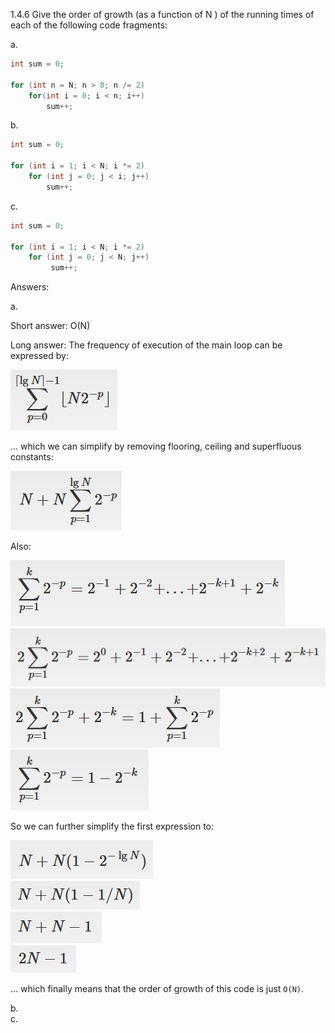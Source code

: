1.4.6 Give the order of growth (as a function of N ) of the running times of each of the following code fragments:  

a.
~~~java
int sum = 0;

for (int n = N; n > 0; n /= 2)
    for(int i = 0; i < n; i++)
        sum++;
~~~

b.
~~~java
int sum = 0;

for (int i = 1; i < N; i *= 2)
    for (int j = 0; j < i; j++)
        sum++;
~~~

c.
~~~java
int sum = 0;

for (int i = 1; i < N; i *= 2)
    for (int j = 0; j < N; j++)
         sum++;
~~~

Answers:

a.

Short answer: O(N)  

Long answer: The frequency of execution of the main loop can be expressed by:

![expression1](./Exercise6/expression1.png)

... which we can simplify by removing flooring, ceiling and superfluous constants:

![expression2](./Exercise6/expression2.png)

Also:

![expression3](./Exercise6/expression3.png)  
![expression4](./Exercise6/expression4.png)  
![expression5](./Exercise6/expression5.png)  
![expression6](./Exercise6/expression6.png)  

So we can further simplify the first expression to:

![expression7](./Exercise6/expression7.png)  
![expression8](./Exercise6/expression8.png)  
![expression9](./Exercise6/expression9.png)  
![expression10](./Exercise6/expression10.png)  


... which finally means that the order of growth of this code is just `O(N)`.

b.  
c.  